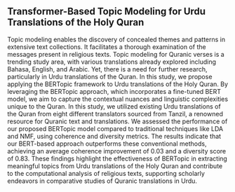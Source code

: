 <h2>Transformer-Based Topic Modeling for Urdu Translations of the Holy Quran</h2>
<p>Topic modeling enables the discovery of concealed themes and patterns in extensive text collections. It facilitates a thorough examination of the messages present in religious texts. Topic modeling for Quranic verses is
a trending study area, with various translations already explored including Bahasa, English, and Arabic. Yet,
there is a need for further research, particularly in Urdu translations of the Quran. In this study, we propose
applying the BERTopic framework to Urdu translations of the Holy Quran. By leveraging the BERTopic approach, which incorporates a fine-tuned BERT model, we aim to capture the contextual nuances and linguistic
complexities unique to the Quran. In this study, we utilized existing Urdu translations of the Quran from eight
different translators sourced from Tanzil, a renowned resource for Quranic text and translations. We assessed
the performance of our proposed BERTopic model compared to traditional techniques like LDA and NMF, using coherence and diversity metrics. The results indicate that our BERT-based approach outperforms these
conventional methods, achieving an average coherence improvement of 0.03 and a diversity score of 0.83.
These findings highlight the effectiveness of BERTopic in extracting meaningful topics from Urdu translations of the Holy Quran and contribute to the computational analysis of religious texts, supporting scholarly
endeavors in comparative studies of Quranic translations in Urdu.</p>
